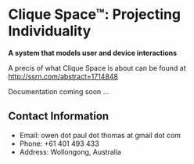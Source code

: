 # Clique Space™: Projecting Individuality

**A system that models user and device interactions**

A precis of what Clique Space is about can be found at http://ssrn.com/abstract=1714848

Documentation coming soon ...

## Contact Information ##

* Email:    owen dot paul dot thomas at gmail dot com
* Phone:    +61 401 493 433
* Address:  Wollongong, Australia
